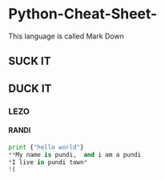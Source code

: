# Python-Cheat-Sheet-
This language is called Mark Down
## SUCK IT 
## DUCK IT
### LEZO
#### RANDI
```python 
print {"hello world"} 
**My name is pundi,  and i am a pundi 
*I live in pundi town*
!(



